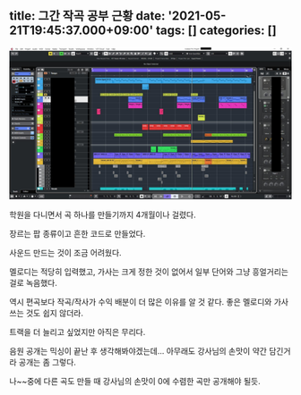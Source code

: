 title: 그간 작곡 공부 근황
date: '2021-05-21T19:45:37.000+09:00'
tags: []
categories: []
---
![음악작업물_1.png.jpg](/files/2021/may/21/21d472de9aee84e48ce8248af294f953.jpg)

학원을 다니면서 곡 하나를 만들기까지 4개월이나 걸렸다.

장르는 팝 종류이고 흔한 코드로 만들었다.

사운드 만드는 것이 조금 어려웠다.

멜로디는 적당히 입력했고, 가사는 크게 정한 것이 없어서 일부 단어와 그냥 흥얼거리는 걸로 녹음했다.

역시 편곡보다 작곡/작사가 수익 배분이 더 많은 이유를 알 것 같다. 좋은 멜로디와 가사 쓰는 것도 쉽지 않더라.

트랙을 더 늘리고 싶었지만 아직은 무리다.

음원 공개는 믹싱이 끝난 후 생각해봐야겠는데... 아무래도 강사님의 손맛이 약간 담긴거라 공개는 좀 그렇다.

나~~중에 다른 곡도 만들 때 강사님의 손맛이 0에 수렴한 곡만 공개해야 될듯.